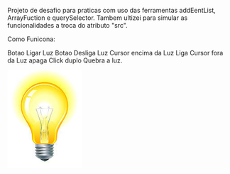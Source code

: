 Projeto de desafio para praticas com uso das ferramentas addEentList, ArrayFuction e querySelector. Tambem ultizei para simular as funcionalidades a troca do atributo "src".


Como Funicona:

Botao Ligar Luz
Botao Desliga Luz
Cursor encima da Luz Liga
Cursor fora da Luz apaga
Click duplo Quebra a luz.

<img src="./img/on.jpg" alt="">
